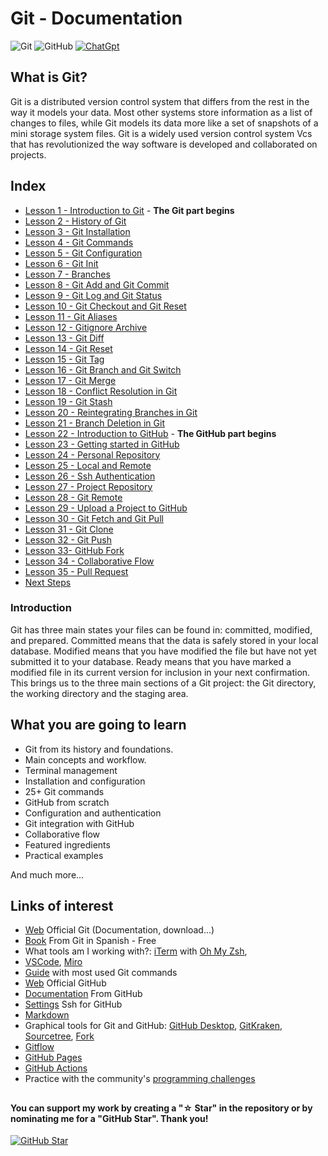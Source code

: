 # Git - Documentation

![Git](https://img.shields.io/badge/git-%23F05033.svg?style=for-the-badge&logo=git&logoColor=white)
![GitHub](https://img.shields.io/badge/github-%23121011.svg?style=for-the-badge&logo=github&logoColor=white)
[![ChatGpt](https://img.shields.io/badge/ChatGPT-GPT--4-7CF178?style=for-the-badge&logo=openai&logoColor=white&labelColor=101010)](https://platform.openai.com)

## What is Git?

Git is a distributed version control system that differs from the rest in the way it models your data. Most other systems store information as a list of changes to files, while Git models its data more like a set of snapshots of a mini storage system files. Git is a widely used version control system Vcs that has revolutionized the way software is developed and collaborated on projects.

## Index

- [Lesson 1 - Introduction to Git](Git-Introduction.md) - **The Git part begins**
- [Lesson 2 - History of Git](Git-History.md)
- [Lesson 3 - Git Installation](Git-History.md)
- [Lesson 4 - Git Commands](Git-Commands.md)
- [Lesson 5 - Git Configuration](Git-Configuration.md)
- [Lesson 6 - Git Init](Git-Init.md)
- [Lesson 7 - Branches](Branches.md)
- [Lesson 8 - Git Add and Git Commit](Git-Add-and-Git-Commit.md)
- [Lesson 9 - Git Log and Git Status](Git-Log-and-Git-Status.md)
- [Lesson 10 - Git Checkout and Git Reset](Git-Checkout-and-Git-Reset.md)
- [Lesson 11 - Git Aliases](Git-Aliases.md)
- [Lesson 12 - Gitignore Archive](Gitignore-Archive.md)
- [Lesson 13 - Git Diff](Git-Diff.md)
- [Lesson 14 - Git Reset](Git-Reset.md)
- [Lesson 15 - Git Tag](Git-Tag.md)
- [Lesson 16 - Git Branch and Git Switch](Git-Branches-and-Git-Switching.md)
- [Lesson 17 - Git Merge](Git-Merge.md)
- [Lesson 18 - Conflict Resolution in Git](Conflict-Resolution-in-Git.md)
- [Lesson 19 - Git Stash](Git-Stash.md)
- [Lesson 20 - Reintegrating Branches in Git](Redelivering-Branches.md)
- [Lesson 21 - Branch Deletion in Git](Deleting-Branches-Git.md)
- [Lesson 22 - Introduction to GitHub](Git-Introduction.md) - **The GitHub part begins**
- [Lesson 23 - Getting started in GitHub](Getting-Started.md)
- [Lesson 24 - Personal Repository](Personal-Repository.md)
- [Lesson 25 - Local and Remote](Local-and-Remote.md)
- [Lesson 26 - Ssh Authentication](Ssh-Authentication.md)
- [Lesson 27 - Project Repository](Project-Repository.md)
- [Lesson 28 - Git Remote](Git-Remote.md)
- [Lesson 29 - Upload a Project to GitHub](Upload-a-Project-to-GitHub.md)
- [Lesson 30 - Git Fetch and Git Pull](Git-Fetch-and-Git-Pull.md)
- [Lesson 31 - Git Clone](Git-Clone.md)
- [Lesson 32 - Git Push](Git-Push.md)
- [Lesson 33-  GitHub Fork](Github-Fork.md)
- [Lesson 34 - Collaborative Flow](Collaborative-Flow.md)
- [Lesson 35 - Pull Request](Pull-Request.md)
- [Next Steps](Next-Steps.md)

### Introduction

Git has three main states your files can be found in: committed, modified, and prepared. Committed means that the data is safely stored in your local database. Modified means that you have modified the file but have not yet submitted it to your database. Ready means that you have marked a modified file in its current version for inclusion in your next confirmation. This brings us to the three main sections of a Git project: the Git directory, the working directory and the staging area.

## What you are going to learn

- Git from its history and foundations.
- Main concepts and workflow.
- Terminal management
- Installation and configuration
- 25+ Git commands
- GitHub from scratch
- Configuration and authentication
- Git integration with GitHub
- Collaborative flow
- Featured ingredients
- Practical examples

And much more...

## Links of interest

- [Web](https://git-scm.com) Official Git (Documentation, download...)
- [Book](https://git-scm.com/book/es/v2) From Git in Spanish - Free
- What tools am I working with?: [iTerm](https://iterm2.com/) with [Oh My Zsh](https://ohmyz.sh/),
- [VSCode](https://code.visualstudio.com/), [Miro](https://miro.com/)
- [Guide](https://training.github.com/downloads/es_ES/github-git-cheat-sheet/) with most used Git commands
- [Web](https://github.com) Official GitHub
- [Documentation](https://docs.github.com/es) From GitHub
- [Settings](https://docs.github.com/es/authentication/connecting-to-github-with-ssh/about-ssh) Ssh for GitHub
- [Markdown](https://docs.github.com/es/get-started/writing-on-github/getting-started-with-writing-and-formatting-on-github/basic-writing-and-formatting-syntax)
- Graphical tools for Git and GitHub: [GitHub Desktop](https://desktop.github.com), [GitKraken](https://gitkraken.com), [Sourcetree](https://sourcetreeapp.com), [Fork](https://git-fork.com)
- [Gitflow](https://www.atlassian.com/git/tutorials/comparing-workflows/gitflow-workflow)
- [GitHub Pages](https://pages.github.com/)
- [GitHub Actions](https://github.com/features/actions)
- Practice with the community's [programming challenges](https://retosdeprogramacion.com)

##

#### You can support my work by creating a "☆ Star" in the repository or by nominating me for a "GitHub Star". Thank you!

[![GitHub Star](https://img.shields.io/badge/GitHub-Nominar_a_star-yellow?style=for-the-badge&logo=github&logoColor=white&labelColor=101010)](https://stars.github.com/nominate/)
